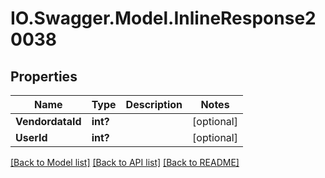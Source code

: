 # IO.Swagger.Model.InlineResponse20038
## Properties

Name | Type | Description | Notes
------------ | ------------- | ------------- | -------------
**VendordataId** | **int?** |  | [optional] 
**UserId** | **int?** |  | [optional] 

[[Back to Model list]](../README.md#documentation-for-models) [[Back to API list]](../README.md#documentation-for-api-endpoints) [[Back to README]](../README.md)

